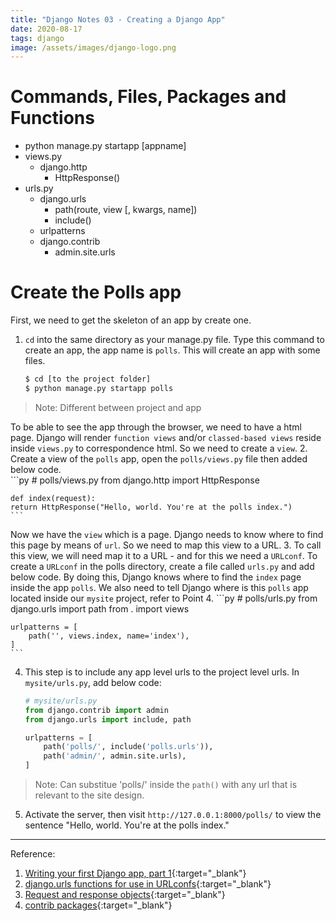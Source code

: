 ```yaml
---
title: "Django Notes 03 - Creating a Django App"
date: 2020-08-17
tags: django
image: /assets/images/django-logo.png
---
```

# Commands, Files, Packages and Functions 
- python manage.py startapp [appname]
- views.py
	- django.http
		- HttpResponse()
- urls.py
	- django.urls
		- path(route, view [, kwargs, name])
		- include()
	- urlpatterns
	- django.contrib
		- admin.site.urls

# Create the Polls app  
<!--excerpt.start-->First, we need to get the skeleton of an app by create one.<!--excerpt.end-->
1.  `cd` into the same directory as your manage.py file. Type this command to create an app, the app name is `polls`. This will create an app with some files. 
    ```sh
    $ cd [to the project folder]
    $ python manage.py startapp polls
    ```  
> Note: Different between project and app  

To be able to see the app through the browser, we need to have a html page. Django will render `function views`  and/or `classed-based views` reside inside `views.py` to correspondence html. So we need to create a `view`. 
2. Create a view of the `polls` app, open the `polls/views.py` file then added below code.  
	```py
	# polls/views.py
	from django.http import HttpResponse
	
	def index(request):
    return HttpResponse("Hello, world. You're at the polls index.")
    ```  
    
Now we have the `view` which is a page. Django needs to know where to find this page by means of `url`. So we need to map this view to a URL. 
3.	To call this view, we will need map it to a URL - and for this we need a `URLconf`. To create a `URLconf` in the polls directory, create a file called `urls.py` and add below code. By doing this, Django knows where to find the `index` page inside the app `polls`. We also need to tell Django where is this `polls` app located inside our `mysite` project, refer to Point 4. 
	```py
	# polls/urls.py
	from django.urls import path
	from . import views

	urlpatterns = [
    	path('', views.index, name='index'),
	]
	```

4.	This step is to include any app level urls to the project level urls. In `mysite/urls.py`, add below code:
	```py
	# mysite/urls.py
	from django.contrib import admin
	from django.urls import include, path

	urlpatterns = [
    	path('polls/', include('polls.urls')),
    	path('admin/', admin.site.urls),
	]
	```
> Note: Can substitue 'polls/' inside the `path()` with any url that is relevant to the site design. 

5.	Activate the server, then visit `http://127.0.0.1:8000/polls/` to view the sentence "Hello, world. You're at the polls index."

***
Reference: 
1. [Writing your first Django app, part 1](https://docs.djangoproject.com/en/3.1/intro/tutorial01/){:target="\_blank"}
2. [django.urls functions for use in URLconfs](https://docs.djangoproject.com/en/3.1/ref/urls/){:target="\_blank"}
3. [Request and response objects](https://docs.djangoproject.com/en/3.1/ref/request-response/){:target="\_blank"}
4. [contrib packages](https://docs.djangoproject.com/en/3.1/ref/contrib/){:target="\_blank"}
